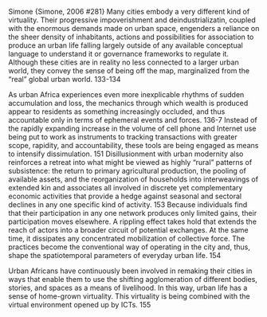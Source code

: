 ﻿Simone
{Simone, 2006 #281}
Many cities embody a very different kind of virtuality. Their progressive impoverishment and deindustrializatin, coupled with the enormous demands made on urban space, engenders a reliance on the sheer density of inhabitants, actions and possibilities for association to produce an urban life falling largely outside of any available conceptual language to understand it or governance frameworks to regulate it. Although these cities are in reality no less connected to a larger urban world, they convey the sense of being off the map, marginalized from the “real” global urban world. 133-134

As urban Africa experiences even more inexplicable rhythms of sudden accumulation and loss, the mechanics through which wealth is produced appear to residents as something increasingly occluded, and thus accountable only in terms of ephemeral events and forces. 136-7
Instead of the rapidly expanding increase in the volume of cell phone and Internet use being put to work as instruments to tracking transactions with greater scope, rapidity, and accountability, these tools are being engaged as means to intensify dissimulation. 151
Disillusionment with urban modernity also reinforces a retreat into what might be viewed as highly “rural” patterns of subsistence: the return to primary agricultural production, the pooling of available assets, and the reorganization of households into interweavings of extended kin and associates all involved in discrete yet complementary economic activities that provide a hedge against seasonal and sectoral declines in any one specific kind of activity. 153
Because individuals find that their participation in any one network produces only limited gains, their participation moves elsewhere. A rippling effect takes hold that extends the reach of actors into a broader circuit of potential exchanges. At the same time, it dissipates any concentrated mobilization of collective force. The practices become the conventional  way of operating in the city and, thus, shape the spatiotemporal parameters of everyday urban life. 154

Urban Africans have continuously been involved in remaking their cities in ways that enable them to use the shifting agglomeration of different bodies, stories, and spaces as a means of livelihood. In this way, urban life has a sense of home-grown virtuality. This virtuality is being combined with the virtual environment opened up by ICTs. 155
